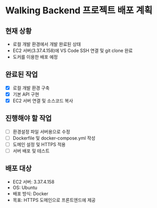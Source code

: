 # Walking Backend 프로젝트 배포 계획

## 현재 상황
- 로컬 개발 환경에서 개발 완료된 상태
- EC2 서버(3.37.4.158)에 VS Code SSH 연결 및 git clone 완료
- 도커를 이용한 배포 예정

## 완료된 작업
- [x] 로컬 개발 환경 구축
- [x] 기본 API 구현
- [x] EC2 서버 연결 및 소스코드 복사

## 진행해야 할 작업
- [ ] 환경설정 파일 서버용으로 수정
- [ ] Dockerfile 및 docker-compose.yml 작성
- [ ] 도메인 설정 및 HTTPS 적용
- [ ] 서버 배포 및 테스트

## 배포 대상
- EC2 서버: 3.37.4.158
- OS: Ubuntu
- 배포 방식: Docker
- 목표: HTTPS 도메인으로 프론트엔드에 제공
